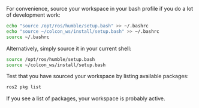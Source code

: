 For convenience, source your workspace in your bash profile if you do a lot of development work:

```bash
echo "source /opt/ros/humble/setup.bash" >> ~/.bashrc
echo "source ~/colcon_ws/install/setup.bash" >> ~/.bashrc
source ~/.bashrc
```

Alternatively, simply source it in your current shell:

```bash
source /opt/ros/humble/setup.bash
source ~/colcon_ws/install/setup.bash
```

Test that you have sourced your workspace by listing available packages:

```bash
ros2 pkg list
```

If you see a list of packages, your workspace is probably active.
